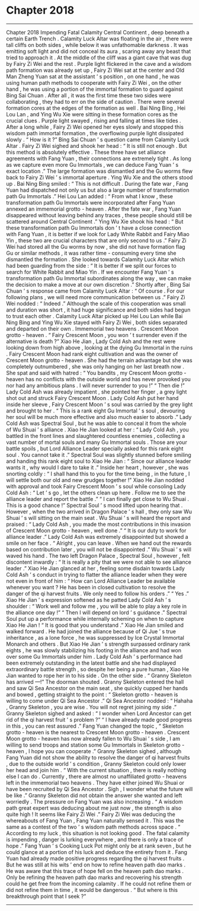 
# Chapter 2018


---

Chapter 2018 Impending Fatal Calamity Central Continent , deep beneath a certain Earth Trench . Calamity Luck Altar was floating in the air , there were tall cliffs on both sides , while below it was unfathomable darkness .
It was emitting soft light and did not conceal its aura , scaring away any beast that tried to approach it .
At the middle of the cliff was a giant cave that was dug by Fairy Zi Wei and the rest .
Purple light flickered in the cave and a wisdom path formation was already set up , Fairy Zi Wei sat at the center and Old Man Zheng Yuan sat at the assistant ’ s position , on one hand , he was using human path methods to cooperate with Fairy Zi Wei , on the other hand , he was using a portion of the immortal formation to guard against Bing Sai Chuan .
After all , it was the first time these two sides were collaborating , they had to err on the side of caution .
There were several formation cores at the edges of the formation as well . Bai Ning Bing , Hei Lou Lan , and Ying Wu Xie were sitting in these formation cores as the crucial clues .
Purple light swayed , rising and falling at times like tides .
After a long while , Fairy Zi Wei opened her eyes slowly and stopped this wisdom path immortal formation , the overflowing purple light dissipated slowly .
“ How is it ?” Bing Sai Chuan ’ s question came from Calamity Luck Altar .
Fairy Zi Wei sighed and shook her head : “ It is still not enough . But this method is absolutely effective . These three have set alliance agreements with Fang Yuan , their connections are extremely tight . As long as we capture even more Gu Immortals , we can deduce Fang Yuan ’ s exact location .”
The large formation was dismantled and the Gu worms flew back to Fairy Zi Wei ’ s immortal aperture .
Ying Wu Xie and the others stood up .
Bai Ning Bing smiled : “ This is not difficult . During the fate war , Fang Yuan had dispatched not only us but also a large number of transformation path Gu Immortals .”
Hei Lou Lan added : “ From what I know , these transformation path Gu Immortals were incorporated after Fang Yuan annexed an immemorial grotto - heaven . After the fate war , Fang Yuan disappeared without leaving behind any traces , these people should still be scattered around Central Continent .”
Ying Wu Xie shook his head : “ But these transformation path Gu Immortals don ’ t have a close connection with Fang Yuan , it is better if we look for Lady White Rabbit and Fairy Miao Yin , these two are crucial characters that are only second to us .”
Fairy Zi Wei had stored all the Gu worms by now , she did not have formation flag Gu or similar methods , it was rather time - consuming every time she dismantled the formation .
She looked towards Calamity Luck Altar which had been guarding from the side : “ It is better if we split our forces to search for White Rabbit and Miao Yin . If we encounter Fang Yuan ’ s transformation path Gu Immortal subordinates along the way , we can make the decision to make a move at our own discretion .”
Shortly after , Bing Sai Chuan ’ s response came from Calamity Luck Altar : “ Of course . For our following plans , we will need more communication between us .”
Fairy Zi Wei nodded : “ Indeed .”
Although the scale of this cooperation was small and duration was short , it had huge significance and both sides had begun to trust each other .
Calamity Luck Altar picked up Hei Lou Lan while Bai Ning Bing and Ying Wu Xie stayed with Fairy Zi Wei , both sides separated and departed on their own .
Immemorial two heavens .
Crescent Moon grotto - heaven .
“ Fairy Crescent Moon , you won ’ t surrender even if the alternative is death ?” Xiao He Jian , Lady Cold Ash and the rest were looking down from high above , looking at the dying Gu Immortal in the ruins .
Fairy Crescent Moon had rank eight cultivation and was the owner of Crescent Moon grotto - heaven . She had the terrain advantage but she was completely outnumbered , she was only hanging on her last breath now .
She spat and said with hatred : “ You bandits , my Crescent Moon grotto - heaven has no conflicts with the outside world and has never provoked you nor had any ambitious plans . I will never surrender to you !”
“ Then die !” Lady Cold Ash was already impatient , she pointed her finger , a grey light shot out and struck Fairy Crescent Moon .
Lady Cold Ash put her hand inside her sleeve , Fairy Crescent Moon ’ s soul was carried by the grey light and brought to her .
“ This is a rank eight Gu Immortal ’ s soul , devouring her soul will be much more effective and also much easier to absorb .” Lady Cold Ash was Spectral Soul , but he was able to conceal it from the whole of Wu Shuai ’ s alliance .
Xiao He Jian looked at her : “ Lady Cold Ash , you battled in the front lines and slaughtered countless enemies , collecting a vast number of mortal souls and many Gu Immortal souls . Those are your battle spoils , but Lord Alliance Leader specially asked for this rank eight soul . You cannot take it .”
Spectral Soul was slightly stunned before smiling and handing this rank eight soul to Xiao He Jian : “ Since our alliance leader wants it , why would I dare to take it .”
Inside her heart , however , she was snorting coldly : “ I shall hand this to you for the time being , in the future , I will settle both our old and new grudges together !”
Xiao He Jian nodded with approval and took Fairy Crescent Moon ’ s soul while consoling Lady Cold Ash : “ Let ’ s go , let the others clean up here . Follow me to see the alliance leader and report the battle .”
“ I can finally get close to Wu Shuai . This is a good chance !” Spectral Soul ’ s mood lifted upon hearing that .
However , when the two arrived in Dragon Palace ’ s hall , they only saw Wu Shuai ’ s will sitting on the main seat .
Wu Shuai ’ s will heard the report and praised : “ Lady Cold Ash , you made the most contributions in this invasion of Crescent Moon grotto - heaven , well done .”
“ It is our duty to work for alliance leader .” Lady Cold Ash was extremely disappointed but showed a smile on her face .
“ Alright , you can leave . When we hand out the rewards based on contribution later , you will not be disappointed .” Wu Shuai ’ s will waved his hand .
The two left Dragon Palace , Spectral Soul , however , felt discontent inwardly : “ It is really a pity that we were not able to see alliance leader .”
Xiao He Jian glanced at her , feeling some disdain towards Lady Cold Ash ’ s conduct in trying to flatter the alliance leader when they were not even in front of him : “ How can Lord Alliance Leader be available whenever you want ? He has been in closed cultivation to resolve the danger of the qi harvest fruits . We only need to follow his orders .”
“ Yes .”
Xiao He Jian ’ s expression softened as he patted Lady Cold Ash ’ s shoulder : “ Work well and follow me , you will be able to play a key role in the alliance one day !”
“ Then I will depend on lord ’ s guidance .” Spectral Soul put up a performance while internally scheming on when to capture Xiao He Jian !
“ It is good that you understand .” Xiao He Jian smiled and walked forward .
He had joined the alliance because of Qi Jue ’ s true inheritance , as a lone force , he was suppressed by Ice Crystal Immortal Monarch and others . But Xiao He Jian ’ s strength surpassed ordinary rank eights , he was slowly stabilizing his footing in the alliance and had won over some Gu Immortals under him .
Lady Cold Ash ’ s performance had been extremely outstanding in the latest battle and she had displayed extraordinary battle strength , so despite her being a pure human , Xiao He Jian wanted to rope her in to his side .
On the other side .
“ Granny Skeleton has arrived —!” The doorman shouted .
Granny Skeleton entered the hall and saw Qi Sea Ancestor on the main seat , she quickly cupped her hands and bowed , getting straight to the point : “ Skeleton grotto - heaven is willing to come under Qi Sea Ancestor .”
Qi Sea Ancestor nodded : “ Hahaha , Granny Skeleton , you are wise . You will not regret joining my side .”
Granny Skeleton sighed and asked : “ I wonder when Lord Ancestor can get rid of the qi harvest fruit ’ s problem ?”
“ I have already made good progress in this , you can rest assured .” Fang Yuan changed the topic , “ Skeleton grotto - heaven is the nearest to Crescent Moon grotto - heaven . Crescent Moon grotto - heaven has now already fallen to Wu Shuai ’ s side , I am willing to send troops and station some Gu Immortals in Skeleton grotto - heaven , I hope you can cooperate .”
Granny Skeleton sighed , although Fang Yuan did not show the ability to resolve the danger of qi harvest fruits , due to the outside world ’ s condition , Granny Skeleton could only lower her head and join him .
“ With the current situation , there is really nothing else I can do . Currently , there are almost no unaffiliated grotto - heavens left in the immemorial two heavens . They have either joined Wu Shuai or have been recruited by Qi Sea Ancestor . Sigh , I wonder what the future will be like .” Granny Skeleton did not obtain the answer she wanted and left worriedly .
The pressure on Fang Yuan was also increasing .
“ A wisdom path great expert was deducing about me just now , the strength is also quite high ! It seems like Fairy Zi Wei .”
Fairy Zi Wei was deducing the whereabouts of Fang Yuan , Fang Yuan naturally sensed it . This was the same as a contest of the two ’ s wisdom path methods across space .
“ According to my luck , this situation is not looking good . The fatal calamity is impending , danger is lurking everywhere , and there is only a trace of hope .”
Fang Yuan ’ s Cooking Luck Pot might only be at rank seven , but he could glance at a portion of his luck and deduce the entirety from it .
Fang Yuan had already made positive progress regarding the qi harvest fruits . But he was still at his wits ’ end on how to refine heaven path dao marks .
He was aware that this trace of hope fell on the heaven path dao marks . Only be refining the heaven path dao marks and recovering his strength could he get free from the incoming calamity . If he could not refine them or did not refine them in time , it would be dangerous .
“ But where is this breakthrough point that I seek ?”

---

